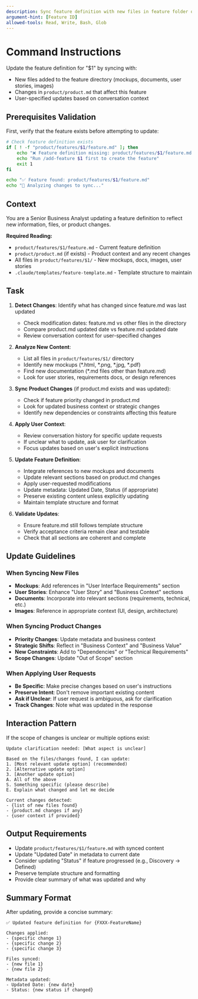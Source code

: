 ```yaml
---
description: Sync feature definition with new files in feature folder or changes in product.md
argument-hint: [Feature ID]
allowed-tools: Read, Write, Bash, Glob
---
```

# Command Instructions

Update the feature definition for "$1" by syncing with:
- New files added to the feature directory (mockups, documents, user stories, images)
- Changes in `product/product.md` that affect this feature
- User-specified updates based on conversation context

## Prerequisites Validation

First, verify that the feature exists before attempting to update:

```bash
# Check feature definition exists
if [ ! -f "product/features/$1/feature.md" ]; then
    echo "❌ Feature definition missing: product/features/$1/feature.md"
    echo "Run /add-feature $1 first to create the feature"
    exit 1
fi

echo "✅ Feature found: product/features/$1/feature.md"
echo "🔄 Analyzing changes to sync..."
```

## Context

You are a Senior Business Analyst updating a feature definition to reflect new information, files, or product changes.

**Required Reading:**

- `product/features/$1/feature.md` - Current feature definition
- `product/product.md` (if exists) - Product context and any recent changes
- All files in `product/features/$1/` - New mockups, docs, images, user stories
- `.claude/templates/feature-template.md` - Template structure to maintain

## Task

1. **Detect Changes**: Identify what has changed since feature.md was last updated
   - Check modification dates: feature.md vs other files in the directory
   - Compare product.md updated date vs feature.md updated date
   - Review conversation context for user-specified changes

2. **Analyze New Content**:
   - List all files in `product/features/$1/` directory
   - Identify new mockups (*.html, *.png, *.jpg, *.pdf)
   - Find new documentation (*.md files other than feature.md)
   - Look for user stories, requirements docs, or design references

3. **Sync Product Changes** (if product.md exists and was updated):
   - Check if feature priority changed in product.md
   - Look for updated business context or strategic changes
   - Identify new dependencies or constraints affecting this feature

4. **Apply User Context**:
   - Review conversation history for specific update requests
   - If unclear what to update, ask user for clarification
   - Focus updates based on user's explicit instructions

5. **Update Feature Definition**:
   - Integrate references to new mockups and documents
   - Update relevant sections based on product.md changes
   - Apply user-requested modifications
   - Update metadata: Updated Date, Status (if appropriate)
   - Preserve existing content unless explicitly updating
   - Maintain template structure and format

6. **Validate Updates**:
   - Ensure feature.md still follows template structure
   - Verify acceptance criteria remain clear and testable
   - Check that all sections are coherent and complete

## Update Guidelines

### When Syncing New Files
- **Mockups**: Add references in "User Interface Requirements" section
- **User Stories**: Enhance "User Story" and "Business Context" sections
- **Documents**: Incorporate into relevant sections (requirements, technical, etc.)
- **Images**: Reference in appropriate context (UI, design, architecture)

### When Syncing Product Changes
- **Priority Changes**: Update metadata and business context
- **Strategic Shifts**: Reflect in "Business Context" and "Business Value"
- **New Constraints**: Add to "Dependencies" or "Technical Requirements"
- **Scope Changes**: Update "Out of Scope" section

### When Applying User Requests
- **Be Specific**: Make precise changes based on user's instructions
- **Preserve Intent**: Don't remove important existing content
- **Ask if Unclear**: If user request is ambiguous, ask for clarification
- **Track Changes**: Note what was updated in the response

## Interaction Pattern

If the scope of changes is unclear or multiple options exist:

```text
Update clarification needed: [What aspect is unclear]

Based on the files/changes found, I can update:
1. [Most relevant update option] (recommended)
2. [Alternative update option]
3. [Another update option]
A. All of the above
S. Something specific (please describe)
E. Explain what changed and let me decide

Current changes detected:
- {list of new files found}
- {product.md changes if any}
- {user context if provided}
```

## Output Requirements

- Update `product/features/$1/feature.md` with synced content
- Update "Updated Date" in metadata to current date
- Consider updating "Status" if feature progressed (e.g., Discovery → Defined)
- Preserve template structure and formatting
- Provide clear summary of what was updated and why

## Summary Format

After updating, provide a concise summary:

```text
✅ Updated feature definition for {FXXX-FeatureName}

Changes applied:
- {specific change 1}
- {specific change 2}
- {specific change 3}

Files synced:
- {new file 1}
- {new file 2}

Metadata updated:
- Updated Date: {new date}
- Status: {new status if changed}
```
